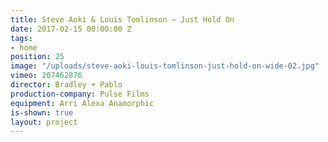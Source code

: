 ```yaml
---
title: Steve Aoki & Louis Tomlinson — Just Hold On
date: 2017-02-15 00:00:00 Z
tags:
- home
position: 25
image: "/uploads/steve-aoki-louis-tomlinson-just-hold-on-wide-02.jpg"
vimeo: 207462876
director: Bradley + Pablo
production-company: Pulse Films
equipment: Arri Alexa Anamorphic
is-shown: true
layout: project
---
```


